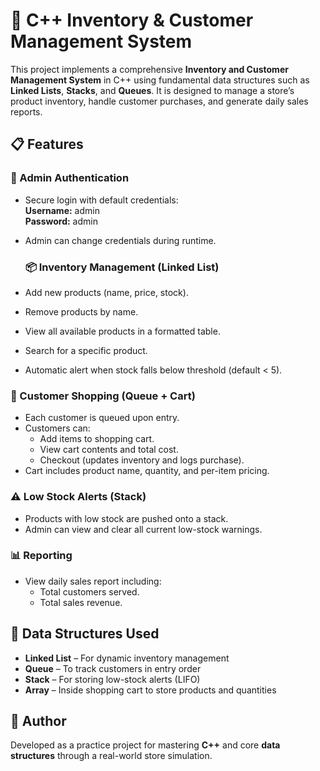 # 🛒 C++ Inventory & Customer Management System

This project implements a comprehensive **Inventory and Customer Management System** in C++ using fundamental data structures such as **Linked Lists**, **Stacks**, and **Queues**. It is designed to manage a store’s product inventory, handle customer purchases, and generate daily sales reports.


## 📋 Features

   ### 🔐 Admin Authentication
- Secure login with default credentials:  
  **Username:** admin  
  **Password:** admin  
- Admin can change credentials during runtime.

   ### 📦 Inventory Management (Linked List)
- Add new products (name, price, stock).
- Remove products by name.
- View all available products in a formatted table.
- Search for a specific product.
- Automatic alert when stock falls below threshold (default < 5).

### 🧺 Customer Shopping (Queue + Cart)
- Each customer is queued upon entry.
- Customers can:
  - Add items to shopping cart.
  - View cart contents and total cost.
  - Checkout (updates inventory and logs purchase).
- Cart includes product name, quantity, and per-item pricing.

### ⚠️ Low Stock Alerts (Stack)
- Products with low stock are pushed onto a stack.
- Admin can view and clear all current low-stock warnings.

### 📊 Reporting
- View daily sales report including:
  - Total customers served.
  - Total sales revenue.


## 🧱 Data Structures Used

- **Linked List** – For dynamic inventory management  
- **Queue** – To track customers in entry order  
- **Stack** – For storing low-stock alerts (LIFO)  
- **Array** – Inside shopping cart to store products and quantities


## 👤 Author

Developed as a practice project for mastering **C++** and core **data structures** through a real-world store simulation.
